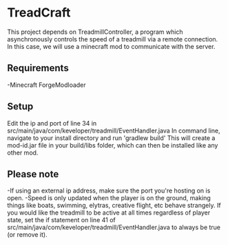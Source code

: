 # TreadCraft
This project depends on TreadmillController, a program which asynchronously controls the speed of a treadmill via a remote connection. In this case, we will use a minecraft mod to communicate with the server.

## Requirements
-Minecraft ForgeModloader

## Setup
Edit the ip and port of line 34 in src/main/java/com/keveloper/treadmill/EventHandler.java
In command line, navigate to your install directory and run 'gradlew build'
This will create a mod-id.jar file in your build/libs folder, which can then be installed like any other mod.

## Please note
-If using an external ip address, make sure the port you're hosting on is open.
-Speed is only updated when the player is on the ground, making things like boats, swimming, elytras, creative flight, etc behave strangely. If you would like the treadmill to be active at all times regardless of player state, set the if statement on line 41 of src/main/java/com/keveloper/treadmill/EventHandler.java to always be true (or remove it).
